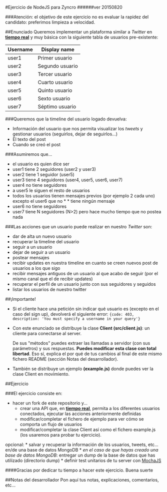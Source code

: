 #Ejercicio de NodeJS para Zyncro
######ver 20150820

###Atención: el objetivo de este ejercicio no es evaluar la rapidez del candidato: preferimos limpieza a velocidad.

##Enunciado
Queremos implementar un plataforma similar a *Twitter* en [**tiempo real**](http://socket.io/) y muy básica con la siguiente tabla de usuarios pre-existente:

| Username | Display name |
| -------- | ------------ |
| user1 |Primer usuario |
| user2 |Segundo usuario |
| user3 |Tercer usuario |
| user4 |Cuarto usuario |
| user5 |Quinto usuario |
| user6 |Sexto usuario |
| user7 |Séptimo usuario |


###Queremos que la timeline del usuario logado devuelva:
* Información del usuario que nos permita visualizar los *tweets* y gestionar usuarios (seguirlos, dejar de seguirlos…)
* El texto del post
* Cuando se creó el post

###Asumiremos que...
* el usuario es quien dice ser
* user1 tiene 2 seguidores (user2 y user3)
* user2 tiene 1 seguidor (user5)
* user3 tiene 4 seguidores (user4, user5, user6, user7)
* user4 no tiene seguidores
* a user5 le siguen el resto de usuarios
* todos los usuarios tienen mensajes previos (por ejemplo 2 cada uno) excepto el user6 que no * * tiene ningún mensaje
* user6 no tiene seguidores
* user7 tiene N seguidores (N>2) pero hace mucho tiempo que no postea nada

###Las acciones que un usuario puede realizar en nuestro *Twitter* son:
* dar de alta un nuevo usuario
* recuperar la timeline del usuario
* seguir a un usuario
* dejar de seguir a un usuario
* postear mensajes
* recibir updates en nuestra timeline en cuanto se creen nuevos post de usuarios a los que sigo
* recibir mensajes antiguos de un usuario al que acabo de seguir (por el mismo canal que el de recibir updates)
* recuperar el perfil de un usuario junto con sus seguidores y seguidos
* listar los usuarios de nuestro twitter

##¡Importante!
* Si el cliente hace una petición sin indicar qué usuario es (excepto en el caso del sign up), devolverá el siguiente error:
```{code: 403, description: 'You must specify a username in your query'}```

* Con este enunciado se distribuye la clase **Client (src/client.js)**: un cliente para conectarse al server.

	De sus "métodos" puedes extraer las llamadas a servidor (con sus parámetros) y sus respuestas. **Puedes modificar esta clase con total libertad**. Eso sí, explica el por qué de tus cambios al final de este mismo fichero README (sección Notas del desarrollador).
* También se distribuye un ejemplo **(example.js)** donde puedes ver la clase Client en movimiento.


##Ejercicio

###El ejercicio consiste en:
* hacer un fork de este repositorio y...
	* crear una API que, en [**tiempo real**](http://socket.io/), permita a los diferentes usuarios conectados, ejecutar las  acciones anteriormente definidas
	* modificar/completar el fichero de ejemplo para ver cómo se comporta un flujo de usuarios
	* modificar/completar la clase Client así como el fichero example.js (los usaremos para probar tu ejercicio).

opcional:
	* salvar y recuperar la información de los usuarios, tweets, etc... en/de una base de datos MongoDB
	* *en el caso de que hayas creado una base de datos MongoDB*: entregar un dump de la base de datos que has utilizado (directorio dump)
	* definir test unitarios de tu server con [MochaJS](https://mochajs.org/)

####Gracias por dedicar tu tiempo a hacer este ejercicio. Buena suerte

##Notas del desarrollador
Pon aquí tus notas, explicaciones, comentarios, etc...
